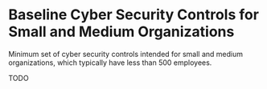 # Baseline Cyber Security Controls for Small and Medium Organizations

Minimum set of cyber security controls intended for small and medium organizations, which typically have less than 500 employees.


TODO
